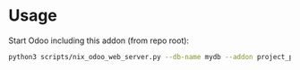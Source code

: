 # Usage

Start Odoo including this addon (from repo root):

```bash
python3 scripts/nix_odoo_web_server.py --db-name mydb --addon project_parent_task_filter
```
